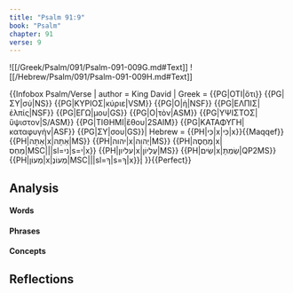 ```yaml
---
title: "Psalm 91:9"
book: "Psalm"
chapter: 91
verse: 9
---
```

![[/Greek/Psalm/091/Psalm-091-009G.md#Text]]
![[/Hebrew/Psalm/091/Psalm-091-009H.md#Text]]

{{Infobox Psalm/Verse |
  author = King David |
  Greek = {{PG|ΟΤΙ|ὅτι}} {{PG|ΣΥ|σύ|NS}} {{PG|ΚΥΡΙΟΣ|κύριε|VSM}} {{PG|Ο|ἡ|NSF}} {{PG|ΕΛΠΙΣ|ἐλπίς|NSF}} {{PG|ΕΓΩ|μου|GS}} {{PG|Ο|τὸν|ASM}} {{PG|ΥΨΙΣΤΟΣ|ὕψιστον|S/ASM}} {{PG|ΤΙΘΗΜΙ|ἔθου|2SAIM}} {{PG|ΚΑΤΑΦΥΓΗ|καταφυγήν|ASF}} {{PG|ΣΥ|σου|GS}}|
  Hebrew = {{PH|כִּי|x|כִּי|x}}{{Maqqef}}{{PH|אַתָּה|x|אַתָּה|MS}} {{PH|יהוה|x|יְהוָה|MS}} {{PH|מַחֲסֶה|x|מַחְסִ|MSC|||sl=ני|s=י|x}} {{PH|עליון|x|עֶלְיוֹן|MS}} {{PH|שִׂים|x|שַׂמְתָּ|QP2MS}} {{PH|מְעוֹן|x|מְעוֹנֶ|MSC|||sl=ךָ|s=ךָ|x}}׃|
}}{{Perfect}}

## Analysis

#### Words

#### Phrases

#### Concepts

## Reflections
